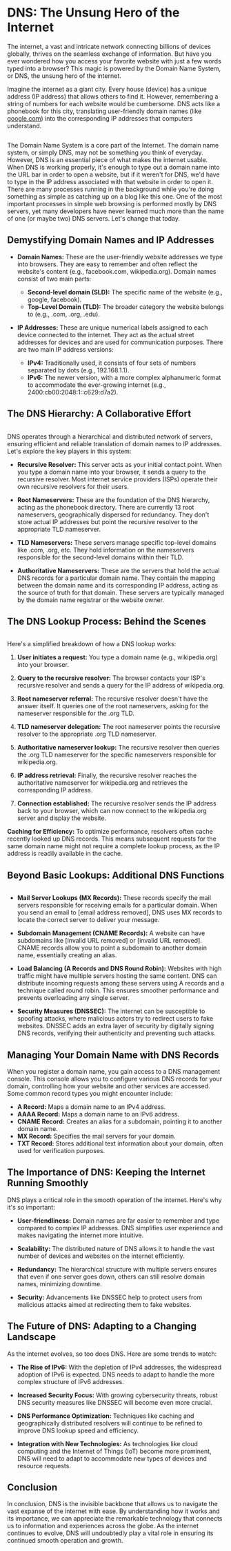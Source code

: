 # DNS: The Unsung Hero of the Internet

The internet, a vast and intricate network connecting billions of devices globally, thrives on the seamless exchange of information. But have you ever wondered how you access your favorite website with just a few words typed into a browser? This magic is powered by the Domain Name System, or DNS, the unsung hero of the internet.

Imagine the internet as a giant city. Every house (device) has a unique address (IP address) that allows others to find it. However, remembering a string of numbers for each website would be cumbersome. DNS acts like a phonebook for this city, translating user-friendly domain names (like [google.com](https://google.com)) into the corresponding IP addresses that computers understand.

<figure > 
<p align="center">
  <img src="./DNS.jpg" alt="" />
</p>
</figure>

The Domain Name System is a core part of the Internet. The domain name system, or simply DNS, may not be something you think of everyday. However, DNS is an essential piece of what makes the internet usable. When DNS is working properly, it's enough to type out a domain name into the URL bar in order to open a website, but if it weren't for DNS, we'd have to type in the IP address associated with that website in order to open it. There are many processes running in the background while you're doing something as simple as catching up on a blog like this one. One of the most important processes in simple web browsing is performed mostly by DNS servers, yet many developers have never learned much more than the name of one (or maybe two) DNS servers. Let's change that today.

## Demystifying Domain Names and IP Addresses

* **Domain Names:** These are the user-friendly website addresses we type into browsers. They are easy to remember and often reflect the website's content (e.g., facebook.com, wikipedia.org). Domain names consist of two main parts:
    * **Second-level domain (SLD):** The specific name of the website (e.g., google, facebook).
    * **Top-Level Domain (TLD):** The broader category the website belongs to (e.g., .com, .org, .edu).

* **IP Addresses:** These are unique numerical labels assigned to each device connected to the internet. They act as the actual street addresses for devices and are used for communication purposes. There are two main IP address versions:
    * **IPv4:** Traditionally used, it consists of four sets of numbers separated by dots (e.g., 192.168.1.1).
    * **IPv6:** The newer version, with a more complex alphanumeric format to accommodate the ever-growing internet (e.g., 2400:cb00:2048:1::c629:d7a2).

## The DNS Hierarchy: A Collaborative Effort

<figure > 
<p align="center">
  <img src="./DNS_hierarchy.png" alt="" />
</p>
</figure>

DNS operates through a hierarchical and distributed network of servers, ensuring efficient and reliable translation of domain names to IP addresses. Let's explore the key players in this system:

* **Recursive Resolver:** This server acts as your initial contact point. When you type a domain name into your browser, it sends a query to the recursive resolver. Most internet service providers (ISPs) operate their own recursive resolvers for their users.

* **Root Nameservers:** These are the foundation of the DNS hierarchy, acting as the phonebook directory. There are currently 13 root nameservers, geographically dispersed for redundancy. They don't store actual IP addresses but point the recursive resolver to the appropriate TLD nameserver.

* **TLD Nameservers:** These servers manage specific top-level domains like .com, .org, etc. They hold information on the nameservers responsible for the second-level domains within their TLD.

* **Authoritative Nameservers:** These are the servers that hold the actual DNS records for a particular domain name. They contain the mapping between the domain name and its corresponding IP address, acting as the source of truth for that domain. These servers are typically managed by the domain name registrar or the website owner.

## The DNS Lookup Process: Behind the Scenes

<figure > 
<p align="center">
  <img src="./DNS_Server.png" alt="" />
</p>
</figure>

Here's a simplified breakdown of how a DNS lookup works:

1. **User initiates a request:** You type a domain name (e.g., wikipedia.org) into your browser.

2. **Query to the recursive resolver:** The browser contacts your ISP's recursive resolver and sends a query for the IP address of wikipedia.org.

3. **Root nameserver referral:** The recursive resolver doesn't have the answer itself. It queries one of the root nameservers, asking for the nameserver responsible for the .org TLD.

4. **TLD nameserver delegation:** The root nameserver points the recursive resolver to the appropriate .org TLD nameserver.

5. **Authoritative nameserver lookup:** The recursive resolver then queries the .org TLD nameserver for the specific nameservers responsible for wikipedia.org.

6. **IP address retrieval:** Finally, the recursive resolver reaches the authoritative nameserver for wikipedia.org and retrieves the corresponding IP address.

7. **Connection established:** The recursive resolver sends the IP address back to your browser, which can now connect to the wikipedia.org server and display the website.

**Caching for Efficiency:** To optimize performance, resolvers often cache recently looked up DNS records. This means subsequent requests for the same domain name might not require a complete lookup process, as the IP address is readily available in the cache.

## Beyond Basic Lookups: Additional DNS Functions

<figure > 
<p align="center">
  <img src="./dns-records.png" alt="" />
</p>
</figure>

* **Mail Server Lookups (MX Records):** These records specify the mail servers responsible for receiving emails for a particular domain. When you send an email to [email address removed], DNS uses MX records to locate the correct server to deliver your message.

* **Subdomain Management (CNAME Records):** A website can have subdomains like [invalid URL removed] or [invalid URL removed]. CNAME records allow you to point a subdomain to another domain name, essentially creating an alias.

* **Load Balancing (A Records and DNS Round Robin):** Websites with high traffic might have multiple servers hosting the same content. DNS can distribute incoming requests among these servers using A records and a technique called round robin. This ensures smoother performance and prevents overloading any single server.

* **Security Measures (DNSSEC):** The internet can be susceptible to spoofing attacks, where malicious actors try to redirect users to fake websites. DNSSEC adds an extra layer of security by digitally signing DNS records, verifying their authenticity and preventing such attacks.

## Managing Your Domain Name with DNS Records

When you register a domain name, you gain access to a DNS management console. This console allows you to configure various DNS records for your domain, controlling how your website and other services are accessed. Some common record types you might encounter include:

* **A Record:** Maps a domain name to an IPv4 address.
* **AAAA Record:** Maps a domain name to an IPv6 address.
* **CNAME Record:** Creates an alias for a subdomain, pointing it to another domain name.
* **MX Record:** Specifies the mail servers for your domain.
* **TXT Record:** Stores additional text information about your domain, often used for verification purposes.

## The Importance of DNS: Keeping the Internet Running Smoothly

DNS plays a critical role in the smooth operation of the internet. Here's why it's so important:

* **User-friendliness:** Domain names are far easier to remember and type compared to complex IP addresses. DNS simplifies user experience and makes navigating the internet more intuitive.

* **Scalability:** The distributed nature of DNS allows it to handle the vast number of devices and websites on the internet efficiently.

* **Redundancy:** The hierarchical structure with multiple servers ensures that even if one server goes down, others can still resolve domain names, minimizing downtime.

* **Security:** Advancements like DNSSEC help to protect users from malicious attacks aimed at redirecting them to fake websites.

## The Future of DNS: Adapting to a Changing Landscape

As the internet evolves, so too does DNS. Here are some trends to watch:

* **The Rise of IPv6:** With the depletion of IPv4 addresses, the widespread adoption of IPv6 is expected. DNS needs to adapt to handle the more complex structure of IPv6 addresses.

* **Increased Security Focus:** With growing cybersecurity threats, robust DNS security measures like DNSSEC will become even more crucial.

* **DNS Performance Optimization:** Techniques like caching and geographically distributed resolvers will continue to be refined to improve DNS lookup speed and efficiency.

* **Integration with New Technologies:** As technologies like cloud computing and the Internet of Things (IoT) become more prominent, DNS will need to adapt to accommodate new types of devices and resource requests.

## Conclusion
In conclusion, DNS is the invisible backbone that allows us to navigate the vast expanse of the internet with ease. By understanding how it works and its importance, we can appreciate the remarkable technology that connects us to information and experiences across the globe. As the internet continues to evolve, DNS will undoubtedly play a vital role in ensuring its continued smooth operation and growth. 

